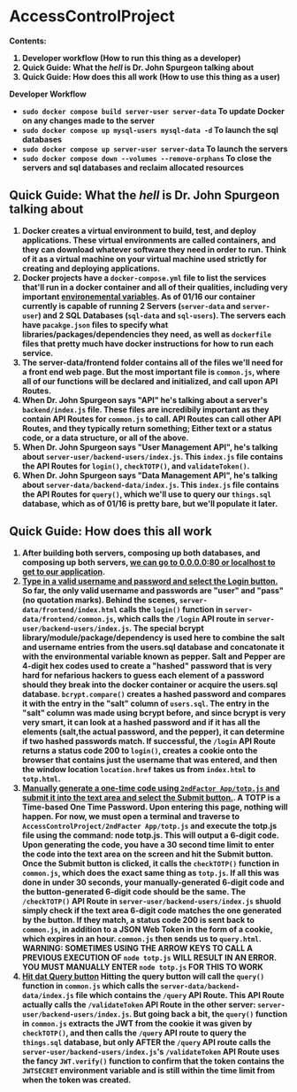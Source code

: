 # AccessControlProject

<b>Contents:<b>
1. Developer workflow (How to run this thing as a developer)
2. Quick Guide: What the <i>hell</i> is Dr. John Spurgeon talking about
3. Quick Guide: How does this all work (How to use this thing as a user)


<b> Developer Workflow <b>
- `sudo docker compose build server-user server-data` To update Docker on any changes made to the server 
- `sudo docker compose up mysql-users mysql-data -d` To launch the sql databases
- `sudo docker compose up server-user server-data` To launch the servers
- `sudo docker compose down --volumes --remove-orphans` To close the servers and sql databases and reclaim allocated resources 


## Quick Guide: What the <i>hell</i> is Dr. John Spurgeon talking about
1. Docker creates a virtual environment to build, test, and deploy applications. These virtual environments are called containers, and they can download whatever software they need in order to run. Think of it as a virtual machine on your virtual machine used strictly for creating and deploying applications. 
2. Docker projects have a `docker-compose.yml` file to list the services that'll run in a docker container and all of their qualities, including very important <u>environemental variables</u>. As of 01/16 our container currently is capable of running 2 Servers (`server-data` and `server-user`) and 2 SQL Databases (`sql-data` and `sql-users`). The servers each have `pacakge.json` files to specify what libraries/packages/dependencies they need, as well as `dockerfile` files that pretty much have docker instructions for how to run each service.
3. The server-data/frontend folder contains all of the files we'll need for a front end web page. But the most important file is `common.js`, where all of our functions will be declared and initialized, and call upon API Routes.
4. When Dr. John Spurgeon says "API" he's talking about a server's `backend/index.js` file. These files are incredibily important as they contain API Routes for `common.js` to call. API Routes can call other API Routes, and they typically return something; Either text or a status code, or a data structure, or all of the above. 
5. When Dr. John Spurgeon says "User Management API", he's talking about `server-user/backend-users/index.js`. This `index.js` file contains the API Routes for `login()`, `checkTOTP()`, and `validateToken()`.
6. When Dr. John Spurgeon says "Data Management API", he's talking about `server-data/backend-data/index.js`. This `index.js` file contains the API Routes for `query()`, which we'll use to query our `things.sql` database, which as of 01/16 is pretty bare, but we'll populate it later.   

## Quick Guide: How does this all work
1. After building both servers, composing up both databases, and composing up both servers, <u>we can go to 0.0.0.0:80 or localhost to get to our application</u>. 
2. <u>Type in a valid username and password and select the Login button.</u> So far, the only valid username and passwords are "user" and "pass" (no quotation marks). Behind the scenes, `server-data/frontend/index.html` calls the `login()` function in `server-data/frontend/common.js`, which calls the `/login` API route in `server-user/backend-users/index.js`. The special bcrypt library/module/package/dependency is used here to combine the salt and username entries from the users.sql database and concatonate it with the environmental variable known as pepper. Salt and Pepper are 4-digit hex codes used to create a "hashed" password that is very hard for nefarious hackers to guess each element of a password should they break into the docker container or acquire the users.sql database. `bcrypt.compare()` creates a hashed password and compares it with the entry in the "salt" column of `users.sql`. The entry in the "salt" column was made using bcrypt before, and since bcrypt is very very smart, it can look at a hashed password and if it has all the elements (salt,the actual password, and the pepper), it can determine if two hashed passwords match. If successful, the `/login` API Route returns a status code 200 to `login()`, creates a cookie onto the browser that contains just the username that was entered, and then the window location `location.href` takes us from `index.html` to `totp.html`. 
3. <u>Manually generate a one-time code using `2ndFactor App/totp.js` and submit it into the text area and select the Submit button.</u>. A TOTP is a Time-based One Time Password. Upon entering this page, nothing will happen. For now, we must open a terminal and traverse to `AccessControlProject/2ndFacter App/totp.js` and execute the totp.js file using the command: node totp.js. This will output a 6-digit code. Upon generating the code, you have a 30 second time limit to enter the code into the text area on the screen and hit the Submit button. Once the Submit button is clicked, it calls the `checkTOTP()` function in `common.js`, which does the exact same thing as `totp.js`. If all this was done in under 30 seconds, your manually-generated 6-digit code and the button-generated 6-digit code should be the same. The `/checkTOTP()` API Route in `server-user/backend-users/index.js` shuold simply check if the text area 6-digit code matches the one generated by the button. If they match, a status code 200 is sent back to `common.js`, in addition to a JSON Web Token in the form of a cookie, which expires in an hour. `common.js` then sends us to `query.html`. WARNING: SOMETIMES USING THE ARROW KEYS TO CALL A PREVIOUS EXECUTION OF `node totp.js` WILL RESULT IN AN ERROR. YOU MUST MANUALLY ENTER `node totp.js` FOR THIS TO WORK 
4. <u>Hit dat Query button</u> Hitting the query button will call the `query()` function in `common.js` which calls the `server-data/backend-data/index.js` file which contains the `/query` API Route. This API Route actually calls the `/validateToken` API Route in the other server: `server-user/backend-users/index.js`. But going back a bit, the `query()` function in `common.js` extracts the JWT from the cookie it was given by `checkTOTP()`, and then calls the `/query` API route to query the `things.sql` database, but only AFTER the `/query` API route calls the `server-user/backend-users/index.js`'s `/validateToken` API Route uses the fancy `JWT.verify()` function to confirm that the token contains the `JWTSECRET` environment variable and is still within the time limit from when the token was created. 
